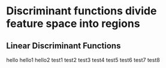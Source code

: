 # Discriminant functions divide feature space into regions

## Linear Discriminant Functions

hello
hello1
hello2
test1
test2
test3
test4
test5
test6
test7
test8